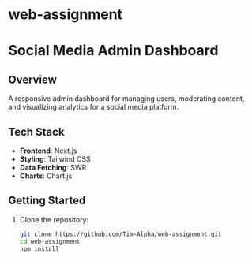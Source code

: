# web-assignment
# Social Media Admin Dashboard

## Overview
A responsive admin dashboard for managing users, moderating content, and visualizing analytics for a social media platform.

## Tech Stack
- **Frontend**: Next.js
- **Styling**: Tailwind CSS
- **Data Fetching**: SWR
- **Charts**: Chart.js

## Getting Started
1. Clone the repository:
   ```bash
   git clone https://github.com/Tim-Alpha/web-assignment.git
   cd web-assignment
   npm install
